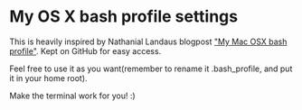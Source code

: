 # My OS X bash profile settings

This is heavily inspired by Nathanial Landaus blogpost ["My Mac OSX bash profile"](https://natelandau.com/my-mac-osx-bash_profile/). Kept on GitHub for easy access.

Feel free to use it as you want(remember to rename it .bash_profile, and put it in your home root). 

Make the terminal work for you! :)
